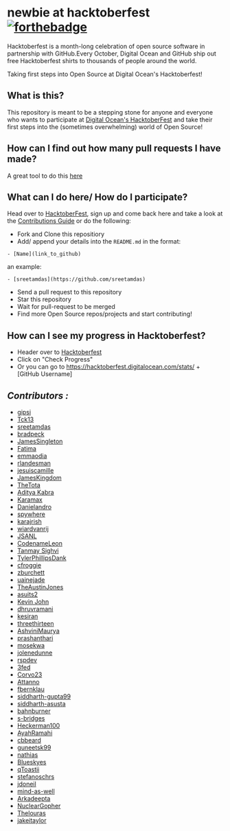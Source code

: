 # newbie at hacktoberfest [![forthebadge](http://forthebadge.com/images/badges/built-with-love.svg)](http://forthebadge.com)
Hacktoberfest is a month-long celebration of open source software in partnership with GitHub.Every October, Digital Ocean and GitHub ship out free Hacktoberfest shirts to thousands of people around the world.

Taking first steps into Open Source at Digital Ocean's Hacktoberfest!

## What is this?
This repository is meant to be a stepping stone for anyone and everyone who wants to participate at [Digital Ocean's HacktoberFest](https://hacktoberfest.digitalocean.com/) and take their first steps into the (sometimes overwhelming) world of Open Source!

## How can I find out how many pull requests I have made?
A great tool to do this [here](https://rockytv.github.io/hacktoberfest/)


## What can I do here/ How do I participate?
Head over to [HacktoberFest](https://hacktoberfest.digitalocean.com/), sign up and come back here and take a look at the [Contributions Guide](CONTRIBUTING.md) or do the following:


- Fork and Clone this repositiory
- Add/ append your details into the `README.md` in the format:
```
- [Name](link_to_github)
```

an example:
```
- [sreetamdas](https://github.com/sreetamdas)
```
- Send a pull request to this repository
- Star this repository
- Wait for pull-request to be merged
- Find more Open Source repos/projects and start contributing!

## How can I see my progress in Hacktoberfest?
- Header over to [Hacktoberfest](https://hacktoberfest.digitalocean.com/)
- Click on "Check Progress"
- Or you can go to https://hacktoberfest.digitalocean.com/stats/ + [GitHub Username]


*Contributors :*
---
 - [gipsi](https://github.com/gipsi)
 - [Tck13](https://github.com/tck13)
 - [sreetamdas](https://github.com/sreetamdas)
 - [bradpeck](https://github.com/bradpeck)
 - [JamesSingleton](https://github.com/JamesSingleton)
 - [Fatima](https://github.com/FatimaMubeen)
 - [emmaodia](https://github.com/emmaodia)
 - [rlandesman](https://github.com/rlandesman)
 - [jesuiscamille](https://github.com/jesuiscamille)
 - [JamesKingdom](https://github.com/JamesKingdom)
 - [TheTota](https://github.com/TheTota)
 - [Aditya Kabra](https://github.com/adi0602)
 - [Karamax](https://github.com/Karamax)
 - [Danielandro](https://github.com/Danielandro)
 - [spywhere](https://github.com/spywhere)
 - [karajrish](https://github.com/karajrish)
 - [wiardvanrij](https://github.com/wiardvanrij)
 - [JSANL](https://github.com/JSANL)
 - [CodenameLeon](https://github.com/CodenameLeon)
 - [Tanmay Sighvi](https://github.com/tanmaysinghvi)
 - [TylerPhillipsDank](https://github.com/TylerPhillipsDank)
 - [cfroggie](https://github.com/cfroggie)
 - [zburchett](https://github.com/zburchett)
 - [uainejade](https://github.com/uainejade)
 - [TheAustinJones](https://github.com/TheAustinJones)
 - [asuits2](https://github.com/asuits2)
 - [Kevin John](https://github.com/Kevv-J/)
 - [dhruvramani](https://github.com/dhruvramani/)
 - [kesiran](https://github.com/kesiran)
 - [threethirteen](https://github.com/threethirteen/)
 - [AshviniMaurya](https://github.com/ashvinikumar/)
 - [prashanthari](https://github.com/prashant8821/)
 - [mosekwa](https://github.com/mosekwa/)
 - [jolenedunne](https://github.com/jolenedunne)
 - [rspdev](https://github.com/rspdev)
 - [3fed](https://github.com/3fed)
 - [Corvo23](https://github.com/Corvo23)
 - [Attanno](https://github.com/Attanno)
 - [fbernklau](https://github.com/fbernklau)
 - [siddharth-gupta99](https://github.com/Siddharth-gupta99)
 - [siddharth-asusta](https://github.com/asusta)
 - [bahnburner](https://github.com/bahnburner)
 - [s-bridges](https://github.com/s-bridges)
 - [Heckerman100](https://github.com/heckerman100)
 - [AyahRamahi](https://github.com/AyahRamahi)
 - [cbbeard](https://github.com/cbbeard)
 - [guneetsk99](https://github.com/guneetsk99)
 - [nathias](https://github.com/nath1as) 
 - [Blueskyes](https://github.com/Blueskyes)
 - [qToastii](https://github.com/qToatsii)
 - [stefanoschrs](https://github.com/stefanoschrs)
 - [jdoneil](https://github.com/jdoneil)
 - [mind-as-well](https://github.com/mind-as-well)
 - [Arkadeepta](https://github.com/porkii)
 - [NuclearGopher](https://github.com/NuclearGopher)
 - [Thelouras](https://github.com/Thelouras58)
 - [jakeitaylor](https://github.com/jakeitaylor)
